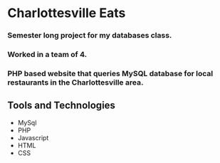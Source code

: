 # Charlottesville Eats

### Semester long project for my databases class. 
### Worked in a team of 4. 
### PHP based website that queries MySQL database for local restaurants in the Charlottesville area.

## Tools and Technologies
* MySql
* PHP
* Javascript
* HTML
* CSS
